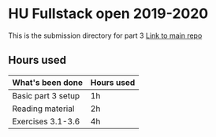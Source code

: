 # HU Fullstack open 2019-2020
This is the submission directory for part 3
[Link to main repo](https://github.com/sinyman/HY-Fullstack-2019)

## Hours used
|What's been done   |Hours used|
|-------------------|----------|
|Basic part 3 setup |  1h      |
|Reading material   |  2h      |
|Exercises 3.1-3.6  |  4h      |
